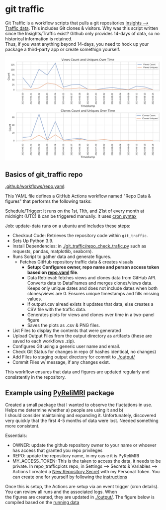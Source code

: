 # git traffic

Git Traffic is a workflow scripts that pulls a git repositories [Insights --> Traffic data](https://docs.github.com/en/repositories/viewing-activity-and-data-for-your-repository/viewing-traffic-to-a-repository). This includes Git clones & visitors.
Why was this script written since the Insights/Traffic exist? Github only provides 14-days of data, so no historical information is retained. \
Thus, if you want anything beyond 14-days, you need to hook up your package a third-party app or create somethign yourself.

![Example PyReliMRI Traffic Data Plot](./output/PyReliMRI_traffic-data.png)

## Basics of git_traffic repo

[.github/workflows/repo.yaml](.github/workflows/repo.yaml):

This YAML file defines a GitHub Actions workflow named "Repo Data & figures" that performs the following tasks:

Schedule/Trigger: It runs on the 1st, 11th, and 21st of every month at midnight (UTC) & can be triggered manually. It uses [cron syntax](https://www.quartz-scheduler.org/documentation/quartz-2.3.0/tutorials/crontrigger.html)

Job: update-data runs on a ubuntu and includes these steps:

- Checkout Code: Retrieves the repository code within `git_traffic`.
- Sets Up Python 3.9.
- Install Dependencies: in  [./git_traffic/repo_check_trafic.py](./git_traffic/repo_check_trafic.py) such as requests, pandas, matplotlib, seaborn).
- Runs Script to gather data and generate figures.
  - Fetches GitHub repository traffic data & creates visuals
    - **Setup: Configures owner, repo name and person access token based on [repo.yaml](.github/workflows/repo.yaml) file**.
    - Data Retrieval: fetches views and clones data from GitHub API. Converts data to DataFrames and merges clones/views data. Keeps only unique dates and does not include dates when both clones/views are 0. Ensures unique timestamps and fills missing values.
    - If output/.csv alread exists it updates that data, else creates a CSV file with the traffic data.
    - Generates plots for views and clones over time in a two-panel figure 
    - Saves the plots as .csv & PNG files.
- List Files to display the contents that were generated
- Upload Output Files from the output directory as artifacts (these are saved to each workflows .zip).
- Configures Git using a generic user name and email.
- Check Git Status for changes in repo (if hashes identical, no changes)
- Add Files to staging output directory for commit to [./output/](./output/)
- Commit Files w/ message, if any changes exist.

This workflow ensures that data and figures are updated regularly and consistently in the repository.

## Example using [PyReliMRI](https://github.com/demidenm/PyReliMRI) package 

Created a small package that I wanted to observe the fluctations in use. Helps me determine whether a) people are using it and b) \
I should consider maintaining and expanding it. Unfortunately, discovered very quickly that the first 4-5 months of data were lost. Needed something \
more consistent.

Essentials:

- OWNER: update the github repository owner to your name or whoever has access that granted you repo privileges
- REPO: update the repository name, in my cas e it is PyReliMRI
- MY_ACCESS_TOKEN: This is the taken to access the data, it needs to be private. In repo_trafficplots repo, in Settings --> Secrets & Variables --> Actions I created a [New Repository Secret](https://docs.github.com/en/actions/security-for-github-actions/security-guides/using-secrets-in-github-actions) with my Personal Token. You can create one for yourself by following the [instructions](https://docs.github.com/en/authentication/keeping-your-account-and-data-secure/managing-your-personal-access-tokens#creating-a-fine-grained-personal-access-token)

Once this is setup, the Actions are setup via an event trigger (cron details). You can review all runs and the associated logs. When \
the figures are created, they are updated in [./output/](./output). The figure below is compiled based on the [running data](./output/PyReliMRI_git-trafficdata.csv)

